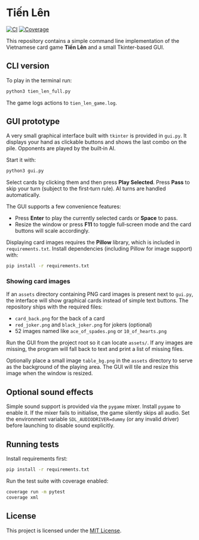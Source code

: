 # Tiến Lên
[![CI](https://github.com/Flexiblefabric/Tien-Len/actions/workflows/ci.yml/badge.svg)](https://github.com/Flexiblefabric/Tien-Len/actions/workflows/ci.yml)
[![Coverage](https://codecov.io/gh/Flexiblefabric/Tien-Len/branch/main/graph/badge.svg)](https://codecov.io/gh/Flexiblefabric/Tien-Len)

This repository contains a simple command line implementation of the
Vietnamese card game **Tiến Lên** and a small Tkinter-based GUI.

## CLI version

To play in the terminal run:

```bash
python3 tien_len_full.py
```

The game logs actions to `tien_len_game.log`.

## GUI prototype

A very small graphical interface built with `tkinter` is provided in
`gui.py`. It displays your hand as clickable buttons and shows the last
combo on the pile. Opponents are played by the built‑in AI.

Start it with:

```bash
python3 gui.py
```

Select cards by clicking them and then press **Play Selected**. Press
**Pass** to skip your turn (subject to the first‑turn rule). AI turns
are handled automatically.

The GUI supports a few convenience features:

- Press **Enter** to play the currently selected cards or **Space** to pass.
- Resize the window or press **F11** to toggle full‑screen mode and the
  card buttons will scale accordingly.

Displaying card images requires the **Pillow** library, which is
included in `requirements.txt`. Install dependencies (including Pillow
for image support) with:

```bash
pip install -r requirements.txt
```

### Showing card images

If an `assets` directory containing PNG card images is present next to
`gui.py`, the interface will show graphical cards instead of simple
text buttons. The repository ships with the required files:

- `card_back.png` for the back of a card
- `red_joker.png` and `black_joker.png` for jokers (optional)
- 52 images named like `ace_of_spades.png` or `10_of_hearts.png`

Run the GUI from the project root so it can locate `assets/`. If any
images are missing, the program will fall back to text and print a list
of missing files.

Optionally place a small image `table_bg.png` in the `assets` directory
to serve as the background of the playing area. The GUI will tile and
resize this image when the window is resized.

## Optional sound effects

Simple sound support is provided via the `pygame` mixer. Install
`pygame` to enable it. If the mixer fails to initialise, the game
silently skips all audio. Set the environment variable
`SDL_AUDIODRIVER=dummy` (or any invalid driver) before launching to
disable sound explicitly.


## Running tests

Install requirements first:

```bash
pip install -r requirements.txt
```

Run the test suite with coverage enabled:

```bash
coverage run -m pytest
coverage xml
```

## License

This project is licensed under the [MIT License](LICENSE).

